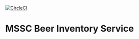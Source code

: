 [![CircleCI](https://circleci.com/gh/springframeworkguru/mssc-beer-inventory-service.svg?style=svg)](https://circleci.com/gh/springframeworkguru/mssc-beer-inventory-service)
# MSSC Beer Inventory Service
